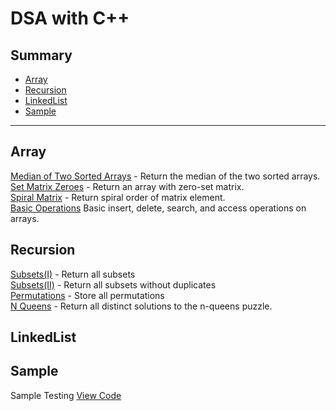 # DSA with C++

## Summary
- [Array](#array)
- [Recursion](#recursion)
- [LinkedList](#linkedlist)
- [Sample](#sample)

---

## Array
[Median of Two Sorted Arrays](./median_2array.cpp) - Return the median of the two sorted arrays.</br>
[Set Matrix Zeroes](./Set_Matrix_Zero.cpp) - Return an array with zero-set matrix.</br>
[Spiral Matrix](./spiral_matrix.cpp) - Return spiral order of matrix element.</br>
[Basic Operations](./arraybasicop.cpp) Basic insert, delete, search, and access operations on arrays. </br>
## Recursion
[Subsets(I)](./subsets(I).cpp) - Return all subsets </br>
[Subsets(II)](./subsets(II).cpp) - Return all subsets without duplicates</br>
[Permutations](./permutation.cpp) - Store all permutations</br>
[N Queens](./nqueen.cpp) - Return all distinct solutions to the n-queens puzzle.</br>

## LinkedList

## Sample
Sample Testing [View Code](./sample.cpp)
